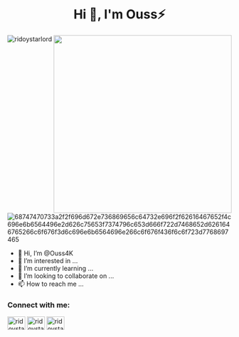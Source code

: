 <h1 align="center">Hi 👋, I'm Ouss⚡</h1>

<img align="right" width="400" src="https://user-images.githubusercontent.com/147084549/274600907-09ef95d7-ce9c-43dc-a432-3ffb16eee81c.gif" />

<p align="left"> <img src="https://komarev.com/ghpvc/?username=Ouss4K&label=Profile%20views&color=0e75b6&style=flat" alt="ridoystarlord" /> </p>

![68747470733a2f2f696d672e736869656c64732e696f2f62616467652f4c696e6b6564496e2d626c75653f7374796c653d666f722d7468652d6261646765266c6f676f3d6c696e6b6564696e266c6f676f436f6c6f723d7768697465](https://github.com/Ouss4K/Ouss4K/assets/147084549/c526f7b4-96b2-482c-a46b-337d49b66894)







- 👋 Hi, I’m @Ouss4K
- 👀 I’m interested in ...
- 🌱 I’m currently learning ...
- 💞️ I’m looking to collaborate on ...
- 📫 How to reach me ...

<h3 align="left">Connect with me:</h3>
<p align="left">
<a href="https://twitter.com/ridoystarlord" target="blank"><img align="center" src="https://raw.githubusercontent.com/rahuldkjain/github-profile-readme-generator/master/src/images/icons/Social/twitter.svg" alt="ridoystarlord" height="30" width="40" /></a>
<a href="https://linkedin.com/in/kernachi" target="blank"><img align="center" src="https://raw.githubusercontent.com/rahuldkjain/github-profile-readme-generator/master/src/images/icons/Social/linked-in-alt.svg" alt="ridoystarlord" height="30" width="40" /></a>
<a href="https://instagram.com/ouss4k" target="blank"><img align="center" src="https://raw.githubusercontent.com/rahuldkjain/github-profile-readme-generator/master/src/images/icons/Social/instagram.svg" alt="ridoystarlord" height="30" width="40" /></a>
</p>

<!---
Ouss4K/Ouss4K is a ✨ special ✨ repository 
--->
